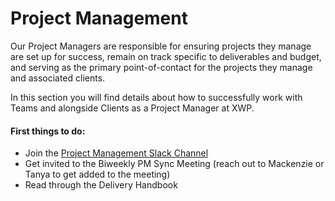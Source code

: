 # Project Management

Our Project Managers are responsible for ensuring projects they manage are set up for success, remain on track specific to deliverables and budget, and serving as the primary point-of-contact for the projects they manage and associated clients.

In this section you will find details about how to successfully work with Teams and alongside Clients as a Project Manager at XWP. 

#### **First things to do:**

* Join the [Project Management Slack Channel](https://xwp.slack.com/archives/CHMFY69NW)
* Get invited to the Biweekly PM Sync Meeting \(reach out to Mackenzie or Tanya to get added to the meeting\)
* Read through the Delivery Handbook 

